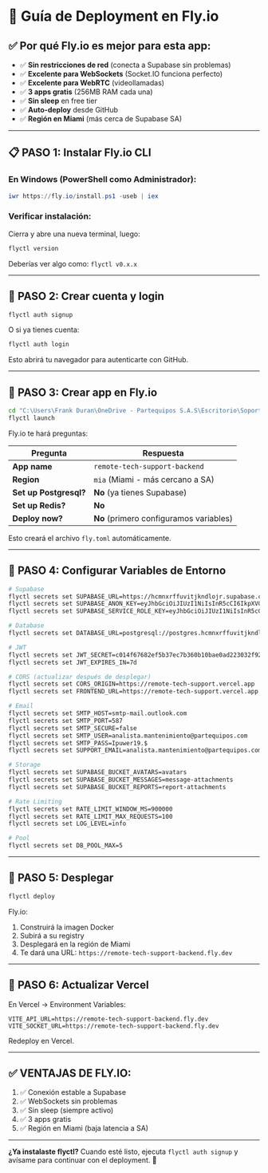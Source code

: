 # 🚀 Guía de Deployment en Fly.io

## ✅ Por qué Fly.io es mejor para esta app:

- ✅ **Sin restricciones de red** (conecta a Supabase sin problemas)
- ✅ **Excelente para WebSockets** (Socket.IO funciona perfecto)
- ✅ **Excelente para WebRTC** (videollamadas)
- ✅ **3 apps gratis** (256MB RAM cada una)
- ✅ **Sin sleep** en free tier
- ✅ **Auto-deploy** desde GitHub
- ✅ **Región en Miami** (más cerca de Supabase SA)

---

## 📋 **PASO 1: Instalar Fly.io CLI**

### **En Windows (PowerShell como Administrador):**

```powershell
iwr https://fly.io/install.ps1 -useb | iex
```

### **Verificar instalación:**

Cierra y abre una nueva terminal, luego:

```bash
flyctl version
```

Deberías ver algo como: `flyctl v0.x.x`

---

## 🔐 **PASO 2: Crear cuenta y login**

```bash
flyctl auth signup
```

O si ya tienes cuenta:

```bash
flyctl auth login
```

Esto abrirá tu navegador para autenticarte con GitHub.

---

## 🚀 **PASO 3: Crear app en Fly.io**

```bash
cd "C:\Users\Frank Duran\OneDrive - Partequipos S.A.S\Escritorio\Soporte\project\server"
flyctl launch
```

Fly.io te hará preguntas:

| Pregunta | Respuesta |
|----------|-----------|
| **App name** | `remote-tech-support-backend` |
| **Region** | `mia` (Miami - más cercano a SA) |
| **Set up Postgresql?** | **No** (ya tienes Supabase) |
| **Set up Redis?** | **No** |
| **Deploy now?** | **No** (primero configuramos variables) |

Esto creará el archivo `fly.toml` automáticamente.

---

## 🔧 **PASO 4: Configurar Variables de Entorno**

```bash
# Supabase
flyctl secrets set SUPABASE_URL=https://hcmnxrffuvitjkndlojr.supabase.co
flyctl secrets set SUPABASE_ANON_KEY=eyJhbGciOiJIUzI1NiIsInR5cCI6IkpXVCJ9.eyJpc3MiOiJzdXBhYmFzZSIsInJlZiI6ImhjbW54cmZmdXZpdGprbmRsb2pyIiwicm9sZSI6ImFub24iLCJpYXQiOjE3NTk3NjQxNjQsImV4cCI6MjA3NTM0MDE2NH0.mWuAxSuE_L5X0RZ_At7RYB1uMQaq7DKzlsituv2NeMk
flyctl secrets set SUPABASE_SERVICE_ROLE_KEY=eyJhbGciOiJIUzI1NiIsInR5cCI6IkpXVCJ9.eyJpc3MiOiJzdXBhYmFzZSIsInJlZiI6ImhjbW54cmZmdXZpdGprbmRsb2pyIiwicm9sZSI6InNlcnZpY2Vfcm9sZSIsImlhdCI6MTc1OTc2NDE2NCwiZXhwIjoyMDc1MzQwMTY0fQ.UKNMq_xmBu3EUxn_CJCK22qfye3QVSHBaBtTvW0zh_E

# Database
flyctl secrets set DATABASE_URL=postgresql://postgres.hcmnxrffuvitjkndlojr:C7HWoSu54jcdiW4v@aws-1-sa-east-1.pooler.supabase.com:6543/postgres

# JWT
flyctl secrets set JWT_SECRET=c014f67682ef5b37ec7b360b10bae0ad223032f92dab02a21c8fdc0ff9c382aca02543efd23e03aa33b0f36ae96d4bec27fffe024f3ad12cfa5f865308d2b0d3
flyctl secrets set JWT_EXPIRES_IN=7d

# CORS (actualizar después de desplegar)
flyctl secrets set CORS_ORIGIN=https://remote-tech-support.vercel.app
flyctl secrets set FRONTEND_URL=https://remote-tech-support.vercel.app

# Email
flyctl secrets set SMTP_HOST=smtp-mail.outlook.com
flyctl secrets set SMTP_PORT=587
flyctl secrets set SMTP_SECURE=false
flyctl secrets set SMTP_USER=analista.mantenimiento@partequipos.com
flyctl secrets set SMTP_PASS=Ipuwer19.$
flyctl secrets set SUPPORT_EMAIL=analista.mantenimiento@partequipos.com

# Storage
flyctl secrets set SUPABASE_BUCKET_AVATARS=avatars
flyctl secrets set SUPABASE_BUCKET_MESSAGES=message-attachments
flyctl secrets set SUPABASE_BUCKET_REPORTS=report-attachments

# Rate Limiting
flyctl secrets set RATE_LIMIT_WINDOW_MS=900000
flyctl secrets set RATE_LIMIT_MAX_REQUESTS=100
flyctl secrets set LOG_LEVEL=info

# Pool
flyctl secrets set DB_POOL_MAX=5
```

---

## 🚀 **PASO 5: Desplegar**

```bash
flyctl deploy
```

Fly.io:
1. Construirá la imagen Docker
2. Subirá a su registry
3. Desplegará en la región de Miami
4. Te dará una URL: `https://remote-tech-support-backend.fly.dev`

---

## 🎨 **PASO 6: Actualizar Vercel**

En Vercel → Environment Variables:

```
VITE_API_URL=https://remote-tech-support-backend.fly.dev
VITE_SOCKET_URL=https://remote-tech-support-backend.fly.dev
```

Redeploy en Vercel.

---

## ✅ **VENTAJAS DE FLY.IO:**

1. ✅ Conexión estable a Supabase
2. ✅ WebSockets sin problemas
3. ✅ Sin sleep (siempre activo)
4. ✅ 3 apps gratis
5. ✅ Región en Miami (baja latencia a SA)

---

**¿Ya instalaste flyctl?** Cuando esté listo, ejecuta `flyctl auth signup` y avísame para continuar con el deployment. 🚀

